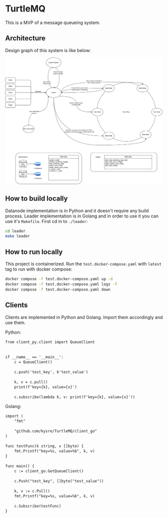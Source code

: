 # TurtleMQ

This is a MVP of a message queueing system.

## Architecture

Design graph of this system is like below:

![Design Graph](docs/design_graph.png)

## How to build locally

Datanode implementation is in Python and it doesn't require any build process.
Leader implementation is in Golang and in order to use it you can use it's `Makefile`.
First cd in to `./leader`:

```bash
cd leader
make leader
```

## How to run locally

This project is containerized.
Run the `test.docker-compose.yaml` with `latest` tag to run with docker compose:

```bash
docker compose -f test.docker-compose.yaml up -d
docker compose -f test.docker-compose.yaml logs -f
docker compose -f test.docker-compose.yaml down
```

## Clients

Clients are implemented in Python and Golang. Import them accordingly and use them.

Python:

```
from client_py.client import QueueClient


if __name__ == '__main__':
    c = QueueClient()
    
    c.push('test_key', b'test_value')
    
    k, v = c.pull()
    print(f'key={k}, value={v}')
    
    c.subscribe(lambda k, v: print(f'key={k}, value={v}'))
```

Golang:

```
import (
    "fmt"

    "github.com/kysre/TurtleMQ/client_go"
)

func testFunc(k string, v []byte) {
    fmt.Printf("key=%s, value=%b", k, v)
}

func main() {
    c := client_go.GetQueueClient()

    c.Push("test_key", []byte("test_value"))

    k, v := c.Pull()
    fmt.Printf("key=%s, value=%b", k, v)

    c.Subscribe(testFunc)
}
```
